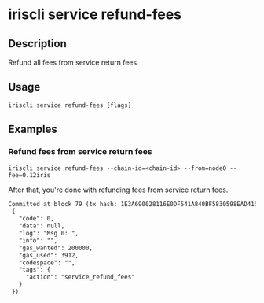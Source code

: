 # iriscli service refund-fees 

## Description

Refund all fees from service return fees

## Usage

```
iriscli service refund-fees [flags]
```

## Examples

### Refund fees from service return fees 
```shell
iriscli service refund-fees --chain-id=<chain-id> --from=node0 --fee=0.12iris
```

After that, you're done with refunding fees from service return fees.

```txt
Committed at block 79 (tx hash: 1E3A690028116E0DF541A840BF5830598EAD4154F4374B2A4042911C27D68C64, response:
 {
   "code": 0,
   "data": null,
   "log": "Msg 0: ",
   "info": "",
   "gas_wanted": 200000,
   "gas_used": 3912,
   "codespace": "",
   "tags": {
     "action": "service_refund_fees"
   }
 })
```

